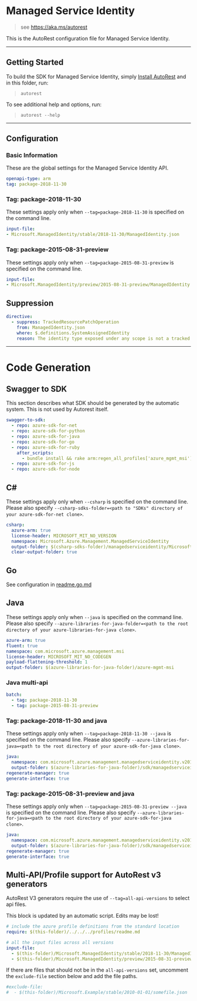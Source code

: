 # Managed Service Identity
> see https://aka.ms/autorest

This is the AutoRest configuration file for Managed Service Identity.

---
## Getting Started
To build the SDK for Managed Service Identity, simply [Install AutoRest](https://aka.ms/autorest/install) and in this folder, run:

> `autorest`

To see additional help and options, run:

> `autorest --help`
---

## Configuration


### Basic Information
These are the global settings for the Managed Service Identity API.

``` yaml
openapi-type: arm
tag: package-2018-11-30
```

### Tag: package-2018-11-30

These settings apply only when `--tag=package-2018-11-30` is specified on the command line.

``` yaml $(tag) == 'package-2018-11-30'
input-file:
- Microsoft.ManagedIdentity/stable/2018-11-30/ManagedIdentity.json
```

### Tag: package-2015-08-31-preview

These settings apply only when `--tag=package-2015-08-31-preview` is specified on the command line.

``` yaml $(tag) == 'package-2015-08-31-preview'
input-file:
- Microsoft.ManagedIdentity/preview/2015-08-31-preview/ManagedIdentity.json
```

## Suppression
``` yaml
directive:
  - suppress: TrackedResourcePatchOperation
    from: ManagedIdentity.json
    where: $.definitions.SystemAssignedIdentity
    reason: The identity type exposed under any scope is not a tracked resource since it is an extension.
```

---
# Code Generation


## Swagger to SDK

This section describes what SDK should be generated by the automatic system.
This is not used by Autorest itself.

``` yaml $(swagger-to-sdk)
swagger-to-sdk:
  - repo: azure-sdk-for-net
  - repo: azure-sdk-for-python
  - repo: azure-sdk-for-java
  - repo: azure-sdk-for-go
  - repo: azure-sdk-for-ruby
    after_scripts:
      - bundle install && rake arm:regen_all_profiles['azure_mgmt_msi']
  - repo: azure-sdk-for-js
  - repo: azure-sdk-for-node
```


## C#

These settings apply only when `--csharp` is specified on the command line.
Please also specify `--csharp-sdks-folder=<path to "SDKs" directory of your azure-sdk-for-net clone>`.

``` yaml $(csharp)
csharp:
  azure-arm: true
  license-header: MICROSOFT_MIT_NO_VERSION
  namespace: Microsoft.Azure.Management.ManagedServiceIdentity
  output-folder: $(csharp-sdks-folder)/managedserviceidentity/Microsoft.Azure.Management.ManagedServiceIdentity/src/Generated
  clear-output-folder: true
```

## Go

See configuration in [readme.go.md](./readme.go.md)

## Java

These settings apply only when `--java` is specified on the command line.
Please also specify `--azure-libraries-for-java-folder=<path to the root directory of your azure-libraries-for-java clone>`.

``` yaml $(java)
azure-arm: true
fluent: true
namespace: com.microsoft.azure.management.msi
license-header: MICROSOFT_MIT_NO_CODEGEN
payload-flattening-threshold: 1
output-folder: $(azure-libraries-for-java-folder)/azure-mgmt-msi
```

### Java multi-api

``` yaml $(java) && $(multiapi)
batch:
  - tag: package-2018-11-30
  - tag: package-2015-08-31-preview
```

### Tag: package-2018-11-30 and java

These settings apply only when `--tag=package-2018-11-30 --java` is specified on the command line.
Please also specify `--azure-libraries-for-java=<path to the root directory of your azure-sdk-for-java clone>`.

``` yaml $(tag) == 'package-2018-11-30' && $(java) && $(multiapi)
java:
  namespace: com.microsoft.azure.management.managedserviceidentity.v2018-11-30
  output-folder: $(azure-libraries-for-java-folder)/sdk/managedserviceidentity/mgmt-v2018-11-30
regenerate-manager: true
generate-interface: true
```

### Tag: package-2015-08-31-preview and java

These settings apply only when `--tag=package-2015-08-31-preview --java` is specified on the command line.
Please also specify `--azure-libraries-for-java=<path to the root directory of your azure-sdk-for-java clone>`.

``` yaml $(tag) == 'package-2015-08-31-preview' && $(java) && $(multiapi)
java:
  namespace: com.microsoft.azure.management.managedserviceidentity.v2015_08_31_preview
  output-folder: $(azure-libraries-for-java-folder)/sdk/managedserviceidentity/mgmt-v2015_08_31_preview
regenerate-manager: true
generate-interface: true
```



## Multi-API/Profile support for AutoRest v3 generators 

AutoRest V3 generators require the use of `--tag=all-api-versions` to select api files.

This block is updated by an automatic script. Edits may be lost!

``` yaml $(tag) == 'all-api-versions' /* autogenerated */
# include the azure profile definitions from the standard location
require: $(this-folder)/../../../profiles/readme.md

# all the input files across all versions
input-file:
  - $(this-folder)/Microsoft.ManagedIdentity/stable/2018-11-30/ManagedIdentity.json
  - $(this-folder)/Microsoft.ManagedIdentity/preview/2015-08-31-preview/ManagedIdentity.json

```

If there are files that should not be in the `all-api-versions` set, 
uncomment the  `exclude-file` section below and add the file paths.

``` yaml $(tag) == 'all-api-versions'
#exclude-file: 
#  - $(this-folder)/Microsoft.Example/stable/2010-01-01/somefile.json
```


